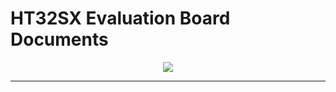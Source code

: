 # HT32SX Evaluation Board Documents

<div align="center">
  <img src="https://user-images.githubusercontent.com/59176599/91726479-ada28900-eb76-11ea-881b-882a07a4c130.JPG">
</div>

<hr>



